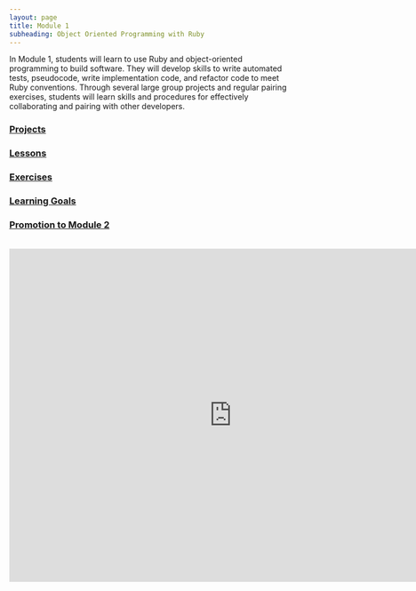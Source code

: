 ```yaml
---
layout: page
title: Module 1
subheading: Object Oriented Programming with Ruby
---
```


In Module 1, students will learn to use Ruby and object-oriented programming to build software. They will develop skills to write automated tests, pseudocode, write implementation code, and refactor code to meet Ruby conventions. Through several large group projects and regular pairing exercises, students will learn skills and procedures for effectively collaborating and pairing with other developers.

### [__Projects__](./projects)

### [__Lessons__](./lessons)

### [__Exercises__](./exercises)

### [__Learning Goals__](./learning_goals)

### [__Promotion to Module 2__](./promotion)

<br>

<iframe src="https://calendar.google.com/calendar/embed?src=casimircreative.com_59k8msrrc2ddhcv787vubvp0s4@group.calendar.google.com&ctz=America/Denver&mode=week" style="border: 0" width="800" height="600" frameborder="0" scrolling="no"></iframe>
